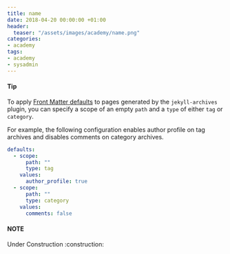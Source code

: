 ```yaml
---
title: name
date: 2018-04-20 00:00:00 +01:00
header:
  teaser: "/assets/images/academy/name.png"
categories:
- academy
tags:
- academy
- sysadmin
---
```


<div class="notice--success" markdown="1">

<h4 class="no_toc"><i class="fas fa-lightbulb"></i> Tip</h4>

To apply [Front Matter defaults](https://jekyllrb.com/docs/configuration/front-matter-defaults/) to pages generated by the `jekyll-archives` plugin, you can specify a scope of an empty `path` and a `type` of either `tag` or `category`.

For example, the following configuration enables author profile on tag archives and disables comments on category archives.

```yaml
defaults:
  - scope:
      path: ""
      type: tag
    values:
      author_profile: true
  - scope:
      path: ""
      type: category
    values:
      comments: false
```

</div>

<div class="notice--fa-exclamation-triangle" markdown="1">
  <h4 class="no_toc"><i class="fas fa-warning"></i>NOTE</h4>
  Under Construction :construction:
</div>
